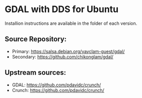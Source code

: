 # GDAL with DDS for Ubuntu
  Installion instructions are available in the folder of each version.
  
## Source Repository:
* Primary: https://salsa.debian.org/yayclam-guest/gdal/
* Secondary: https://github.com/chikonglam/gdal/

## Upstream sources:
* GDAL:  https://github.com/pdavidc/crunch/
* Crunch:  https://github.com/pdavidc/crunch/
